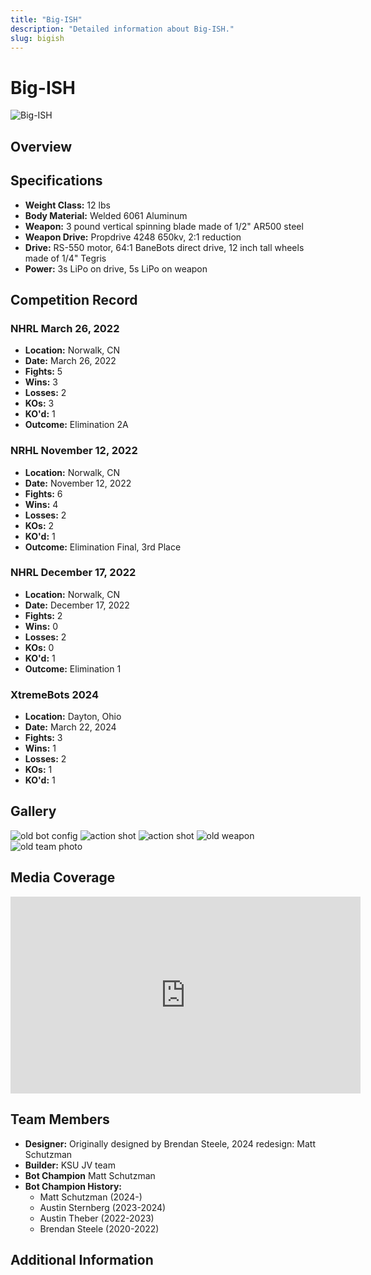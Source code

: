 ```yaml
---
title: "Big-ISH"
description: "Detailed information about Big-ISH."
slug: bigish
---
```


# Big-ISH
![Big-ISH](@site/static/USINGimg/Bigish.JPG)

## Overview
<!-- A brief description of the bot, its design, and its capabilities.-->


## Specifications
- **Weight Class:** 12 lbs
- **Body Material:** Welded 6061 Aluminum
- **Weapon:** 3 pound vertical spinning blade made of 1/2" AR500 steel
- **Weapon Drive:** Propdrive 4248 650kv, 2:1 reduction
- **Drive:** RS-550 motor, 64:1 BaneBots direct drive, 12 inch tall wheels made of 1/4" Tegris
- **Power:** 3s LiPo on drive, 5s LiPo on weapon

## Competition Record

### NHRL March 26, 2022
- **Location:** Norwalk, CN
- **Date:** March 26, 2022
- **Fights:** 5
- **Wins:** 3
- **Losses:** 2
- **KOs:** 3
- **KO'd:** 1
- **Outcome:** Elimination 2A

### NRHL November 12, 2022
- **Location:** Norwalk, CN
- **Date:** November 12, 2022
- **Fights:** 6
- **Wins:** 4
- **Losses:** 2
- **KOs:** 2
- **KO'd:** 1
- **Outcome:** Elimination Final, 3rd Place

### NHRL December 17, 2022
- **Location:** Norwalk, CN
- **Date:** December 17, 2022
- **Fights:** 2
- **Wins:** 0
- **Losses:** 2
- **KOs:** 0
- **KO'd:** 1
- **Outcome:** Elimination 1

### XtremeBots 2024
- **Location:** Dayton, Ohio
- **Date:** March 22, 2024
- **Fights:** 3
- **Wins:** 1
- **Losses:** 2
- **KOs:** 1
- **KO'd:** 1

## Gallery
<!-- A section for images of the bot in action, at rest, or during competitions. -->
![old bot config](https://cdn.discordapp.com/attachments/1015663150776983643/1042517366636027985/bigish.jpg?ex=66957475&is=669422f5&hm=79cee3fd53f38db8398a8b5adaaea584cc1c41fb28455ded45ac4334752d9462&)
![action shot](https://cdn.discordapp.com/attachments/1015663150776983643/1055628496287830026/FB_IMG_1671751752042.jpg?ex=66950866&is=6693b6e6&hm=6bbeaf301fa8a38cf930c22a41ccda73da5b6898e3015038d249e9c620069ce2&)
![action shot](https://media.discordapp.net/attachments/982856882320441355/996982113238786108/277105346_3124849407803949_5768833479966284481_n.jpg?ex=669540b2&is=6693ef32&hm=3f910081790261f79e711edc62407d9988ade7fbee448ea68efa5eca23a1cc82&=&format=webp&width=1869&height=1246)
![old weapon](https://cdn.discordapp.com/attachments/981963772228935711/1193255024269209720/IMG_20240106_124014.jpg?ex=669565d7&is=66941457&hm=0f312ca88f0a970a3b0233ad4b1cb5e61615dd4bc4851af46549df58612ab131&)
![old team photo](https://cdn.discordapp.com/attachments/1071268918435532861/1185245383421612093/IMG_2970.png?ex=66954348&is=6693f1c8&hm=a8b3192e8e28d776b0f18116129e505f093ee9a33cfd6c73e29891d9c9e680e1&)


## Media Coverage
<!--  Links to articles, videos, or other media coverage of the bot. -->
<iframe width="560" height="315" src="https://www.youtube.com/embed/NR8GN3DTjRM?si=LLEA8lUsGi5CwimO" title="YouTube video player" frameborder="0" allow="accelerometer; autoplay; clipboard-write; encrypted-media; gyroscope; picture-in-picture; web-share" referrerpolicy="strict-origin-when-cross-origin" allowfullscreen></iframe>



## Team Members
- **Designer:** Originally designed by Brendan Steele, 2024 redesign: Matt Schutzman
- **Builder:** KSU JV team
- **Bot Champion** Matt Schutzman
- **Bot Champion History:**  
    - Matt Schutzman (2024-)
    - Austin Sternberg (2023-2024)
    - Austin Theber (2022-2023)
    - Brendan Steele (2020-2022)

## Additional Information
<!-- Any other relevant information, anecdotes, or fun facts about the bot-->

